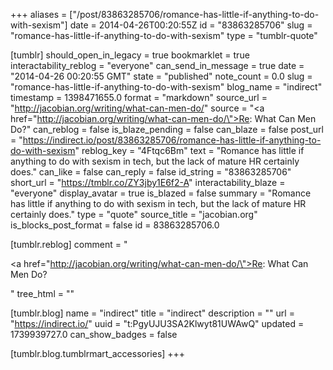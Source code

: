 +++
aliases = ["/post/83863285706/romance-has-little-if-anything-to-do-with-sexism"]
date = 2014-04-26T00:20:55Z
id = "83863285706"
slug = "romance-has-little-if-anything-to-do-with-sexism"
type = "tumblr-quote"

[tumblr]
should_open_in_legacy = true
bookmarklet = true
interactability_reblog = "everyone"
can_send_in_message = true
date = "2014-04-26 00:20:55 GMT"
state = "published"
note_count = 0.0
slug = "romance-has-little-if-anything-to-do-with-sexism"
blog_name = "indirect"
timestamp = 1398471655.0
format = "markdown"
source_url = "http://jacobian.org/writing/what-can-men-do/"
source = "<a href=\"http://jacobian.org/writing/what-can-men-do/\">Re: What Can Men Do?</a>"
can_reblog = false
is_blaze_pending = false
can_blaze = false
post_url = "https://indirect.io/post/83863285706/romance-has-little-if-anything-to-do-with-sexism"
reblog_key = "4Ftqc6Bm"
text = "Romance has little if anything to do with sexism in tech, but the lack of mature HR certainly does."
can_like = false
can_reply = false
id_string = "83863285706"
short_url = "https://tmblr.co/ZY3jby1E6f2-A"
interactability_blaze = "everyone"
display_avatar = true
is_blazed = false
summary = "Romance has little if anything to do with sexism in tech, but the lack of mature HR certainly does."
type = "quote"
source_title = "jacobian.org"
is_blocks_post_format = false
id = 83863285706.0

[tumblr.reblog]
comment = "<p><a href=\"http://jacobian.org/writing/what-can-men-do/\">Re: What Can Men Do?</a></p>"
tree_html = ""

[tumblr.blog]
name = "indirect"
title = "indirect"
description = ""
url = "https://indirect.io/"
uuid = "t:PgyUJU3SA2Klwyt81UWAwQ"
updated = 1739939727.0
can_show_badges = false

[tumblr.blog.tumblrmart_accessories]
+++
